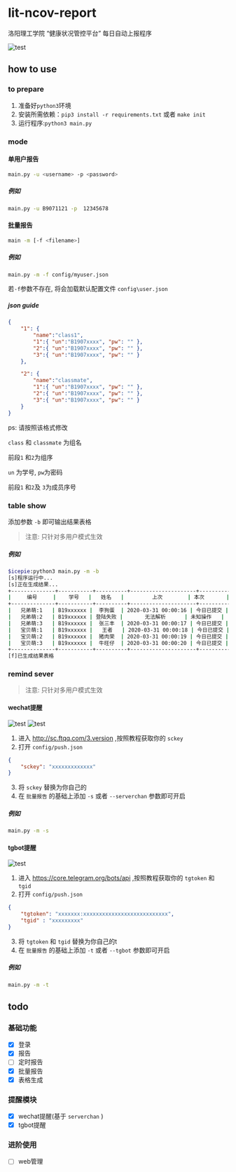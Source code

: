 # lit-ncov-report
洛阳理工学院 “健康状况管控平台” 每日自动上报程序

![test](https://raw.githubusercontent.com/icepie/lit-ncov-report/master/docs/run.png) 
## how to use
### to prepare
1. 准备好`python3`环境
2. 安装所需依赖：`pip3 install -r requirements.txt` 或者 `make init`
3. 运行程序:`python3 main.py`
### mode
#### 单用户报告
```bash
main.py -u <username> -p <password> 
```
##### 例如
```bash
main.py -u B9071121 -p  12345678
```
#### 批量报告
```bash
main -m [-f <filename>]
```
##### 例如
```bash
main.py -m -f config/myuser.json
```
若`-f`参数不存在, 将会加载默认配置文件 `config\user.json`

##### json guide
```json
{
    "1": {
        "name":"class1",
        "1":{ "un":"B1907xxxx", "pw": "" },
        "2":{ "un":"B1907xxxx", "pw": "" },
        "3":{ "un":"B1907xxxx", "pw": "" }
    },

    "2": {
        "name":"classmate",
        "1":{ "un":"B1907xxxx", "pw": "" },
        "2":{ "un":"B1907xxxx", "pw": "" },
        "3":{ "un":"B1907xxxx", "pw": "" }
    }
}
```
ps:
请按照该格式修改

`class` 和 `classmate` 为组名

前段`1` 和`2`为组序

`un`  为学号, `pw`为密码

前段`1` 和`2`及 `3`为成员序号
### table show
添加参数 `-b` 即可输出结果表格
> 注意: 只针对多用户模式生效
##### 例如
```bash
$icepie:python3 main.py -m -b
[s]程序运行中...
[s]正在生成结果...
+--------------+-----------+----------+---------------------+------------+
|     编号     |    学号   |   姓名   |         上次        | 本次       |
+--------------+-----------+----------+---------------------+------------+
|   兄弟萌:1   | B19xxxxxx |  李狗蛋  | 2020-03-31 00:00:16 | 今日已提交 |
|   兄弟萌:2   | B19xxxxxx | 登陆失败 |       无法解析      | 未知操作   |
|   兄弟萌:3   | B19xxxxxx |  张三丰  | 2020-03-31 00:00:17 | 今日已提交 |
|   宝贝萌:1   | B19xxxxxx |   王者   | 2020-03-31 00:00:18 | 今日已提交 |
|   宝贝萌:2   | B19xxxxxx |  猪肉荣  | 2020-03-31 00:00:19 | 今日已提交 |
|   宝贝萌:3   | B19xxxxxx |  牛旺仔  | 2020-03-31 00:00:20 | 今日已提交 |
+--------------+-----------+----------+---------------------+------------+
[f]已生成结果表格
```

### remind sever
> 注意: 只针对多用户模式生效
#### wechat提醒

![test](https://raw.githubusercontent.com/icepie/lit-ncov-report/master/docs/sc1.png)
![test](https://raw.githubusercontent.com/icepie/lit-ncov-report/master/docs/sc2.png)

1. 进入 http://sc.ftqq.com/3.version ,按照教程获取你的 `sckey`
2. 打开 `config/push.json`

```json
{
    "sckey": "xxxxxxxxxxxxx"
}
```

3. 将 `sckey` 替换为你自己的
4. 在 `批量报告` 的基础上添加 `-s` 或者 `--serverchan` 参数即可开启
##### 例如
```bash
main.py -m -s
```

#### tgbot提醒

![test](https://raw.githubusercontent.com/icepie/lit-ncov-report/master/docs/tg.png)

1. 进入 https://core.telegram.org/bots/api ,按照教程获取你的 `tgtoken` 和 `tgid`
2. 打开 `config/push.json`

```json
{
    "tgtoken": "xxxxxxx:xxxxxxxxxxxxxxxxxxxxxxxxxxx",
    "tgid" : "xxxxxxxxx"
}
```

3. 将 `tgtoken` 和 `tgid` 替换为你自己的t
4. 在 `批量报告` 的基础上添加 `-t` 或者 `--tgbot` 参数即可开启

##### 例如
```bash
main.py -m -t
```
## todo
### 基础功能
- [x] 登录
- [x] 报告
- [ ] 定时报告
- [x] 批量报告
- [x] 表格生成
### 提醒模块
- [x] wechat提醒(基于 `serverchan` )
- [x] tgbot提醒
### 进阶使用
- [ ] web管理
